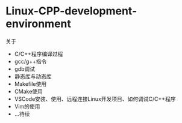 # Linux-CPP-development-environment

关于

- C/C++程序编译过程
- gcc/g++指令
- gdb调试
- 静态库与动态库
- Makefile使用
- CMake使用
- VSCode安装、使用、远程连接Linux开发项目、如何调试C/C++程序
- Vim的使用
- ...待续
